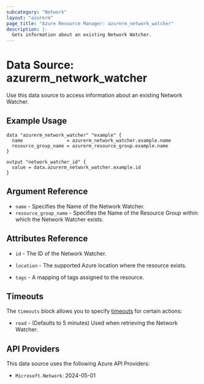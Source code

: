 ```yaml
---
subcategory: "Network"
layout: "azurerm"
page_title: "Azure Resource Manager: azurerm_network_watcher"
description: |-
  Gets information about an existing Network Watcher.
---
```


# Data Source: azurerm_network_watcher

Use this data source to access information about an existing Network Watcher.

## Example Usage

```hcl
data "azurerm_network_watcher" "example" {
  name                = azurerm_network_watcher.example.name
  resource_group_name = azurerm_resource_group.example.name
}

output "network_watcher_id" {
  value = data.azurerm_network_watcher.example.id
}
```

## Argument Reference

* `name` - Specifies the Name of the Network Watcher.
* `resource_group_name` - Specifies the Name of the Resource Group within which the Network Watcher exists.

## Attributes Reference

* `id` - The ID of the Network Watcher.

* `location` - The supported Azure location where the resource exists.

* `tags` - A mapping of tags assigned to the resource.

## Timeouts

The `timeouts` block allows you to specify [timeouts](https://www.terraform.io/language/resources/syntax#operation-timeouts) for certain actions:

* `read` - (Defaults to 5 minutes) Used when retrieving the Network Watcher.

## API Providers
<!-- This section is generated, changes will be overwritten -->
This data source uses the following Azure API Providers:

* `Microsoft.Network`: 2024-05-01
